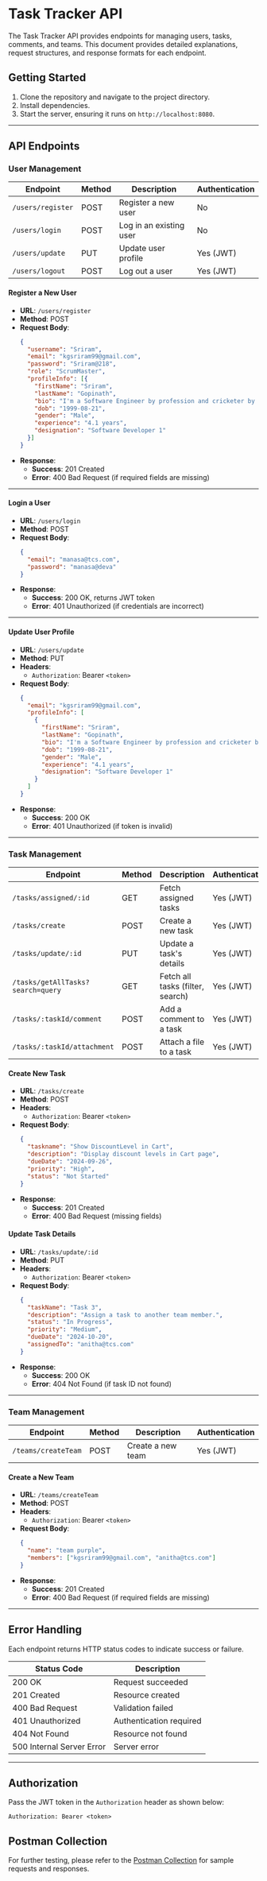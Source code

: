 
# Task Tracker API

The Task Tracker API provides endpoints for managing users, tasks, comments, and teams. This document provides detailed explanations, request structures, and response formats for each endpoint.

## Getting Started

1. Clone the repository and navigate to the project directory.
2. Install dependencies.
3. Start the server, ensuring it runs on `http://localhost:8080`.

---

## API Endpoints

### User Management

| Endpoint               | Method | Description           | Authentication |
|------------------------|--------|-----------------------|----------------|
| `/users/register`      | POST   | Register a new user   | No             |
| `/users/login`         | POST   | Log in an existing user| No            |
| `/users/update`        | PUT    | Update user profile   | Yes (JWT)      |
| `/users/logout`        | POST   | Log out a user        | Yes (JWT)      |

#### Register a New User
- **URL**: `/users/register`
- **Method**: POST
- **Request Body**:
    ```json
    {
      "username": "Sriram",
      "email": "kgsriram99@gmail.com",
      "password": "Sriram@218",
      "role": "ScrumMaster",
      "profileInfo": [{
        "firstName": "Sriram",
        "lastName": "Gopinath",
        "bio": "I'm a Software Engineer by profession and cricketer by passion.",
        "dob": "1999-08-21",
        "gender": "Male",
        "experience": "4.1 years",
        "designation": "Software Developer 1"
      }]
    }
    ```
- **Response**:
  - **Success**: 201 Created
  - **Error**: 400 Bad Request (if required fields are missing)

---

#### Login a User
- **URL**: `/users/login`
- **Method**: POST
- **Request Body**:
    ```json
    {
      "email": "manasa@tcs.com",
      "password": "manasa@deva"
    }
    ```
- **Response**:
  - **Success**: 200 OK, returns JWT token
  - **Error**: 401 Unauthorized (if credentials are incorrect)

---

#### Update User Profile
- **URL**: `/users/update`
- **Method**: PUT
- **Headers**: 
  - `Authorization`: Bearer `<token>`
- **Request Body**:
    ```json
    {
      "email": "kgsriram99@gmail.com",
      "profileInfo": [
        {
          "firstName": "Sriram",
          "lastName": "Gopinath",
          "bio": "I'm a Software Engineer by profession and cricketer by passion.",
          "dob": "1999-08-21",
          "gender": "Male",
          "experience": "4.1 years",
          "designation": "Software Developer 1"
        }
      ]
    }
    ```
- **Response**:
  - **Success**: 200 OK
  - **Error**: 401 Unauthorized (if token is invalid)

---

### Task Management

| Endpoint                        | Method | Description                | Authentication |
|---------------------------------|--------|----------------------------|----------------|
| `/tasks/assigned/:id`           | GET    | Fetch assigned tasks       | Yes (JWT)      |
| `/tasks/create`                 | POST   | Create a new task          | Yes (JWT)      |
| `/tasks/update/:id`             | PUT    | Update a task's details    | Yes (JWT)      |
| `/tasks/getAllTasks?search=query` | GET    | Fetch all tasks (filter, search) | Yes (JWT)      |
| `/tasks/:taskId/comment`        | POST   | Add a comment to a task    | Yes (JWT)      |
| `/tasks/:taskId/attachment`     | POST   | Attach a file to a task    | Yes (JWT)      |

#### Create New Task
- **URL**: `/tasks/create`
- **Method**: POST
- **Headers**: 
  - `Authorization`: Bearer `<token>`
- **Request Body**:
    ```json
    {
      "taskname": "Show DiscountLevel in Cart",
      "description": "Display discount levels in Cart page",
      "dueDate": "2024-09-26",
      "priority": "High",
      "status": "Not Started"
    }
    ```
- **Response**:
  - **Success**: 201 Created
  - **Error**: 400 Bad Request (missing fields)

#### Update Task Details
- **URL**: `/tasks/update/:id`
- **Method**: PUT
- **Headers**: 
  - `Authorization`: Bearer `<token>`
- **Request Body**:
    ```json
    {
      "taskName": "Task 3",
      "description": "Assign a task to another team member.",
      "status": "In Progress",
      "priority": "Medium",
      "dueDate": "2024-10-20",
      "assignedTo": "anitha@tcs.com"
    }
    ```
- **Response**:
  - **Success**: 200 OK
  - **Error**: 404 Not Found (if task ID not found)

---

### Team Management

| Endpoint               | Method | Description           | Authentication |
|------------------------|--------|-----------------------|----------------|
| `/teams/createTeam`    | POST   | Create a new team     | Yes (JWT)      |

#### Create a New Team
- **URL**: `/teams/createTeam`
- **Method**: POST
- **Headers**:
  - `Authorization`: Bearer `<token>`
- **Request Body**:
    ```json
    {
      "name": "team purple",
      "members": ["kgsriram99@gmail.com", "anitha@tcs.com"]
    }
    ```
- **Response**:
  - **Success**: 201 Created
  - **Error**: 400 Bad Request (if required fields are missing)

---

## Error Handling

Each endpoint returns HTTP status codes to indicate success or failure.

| Status Code | Description                 |
|-------------|-----------------------------|
| 200 OK      | Request succeeded           |
| 201 Created | Resource created            |
| 400 Bad Request | Validation failed       |
| 401 Unauthorized | Authentication required|
| 404 Not Found | Resource not found        |
| 500 Internal Server Error | Server error  |

---

## Authorization

Pass the JWT token in the `Authorization` header as shown below:

```http
Authorization: Bearer <token>
```

## Postman Collection

For further testing, please refer to the [Postman Collection](https://warped-capsule-415893.postman.co/workspace/New-Team-Workspace~f157aff2-2606-47bc-b3d7-06e9756e22af/collection/36964876-d7f0c61c-9a7d-4254-b4ad-c5bc895ea255) for sample requests and responses.
